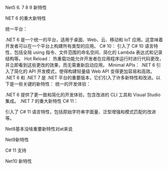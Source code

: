 Net5  6. 7 8 9 新特性


NET 6 的重大新特性

统一平台：

.NET 6 是一个统一的平台，适用于桌面、Web、云、移动和 IoT 应用。这意味着开发者可以在一个平台上构建所有类型的应用。
C# 10：
引入了 C# 10 语言特性，包括全局 using 指令、文件范围的命名空间、简化的 Lambda 表达式和记录结构等。
Hot Reload：
热重载功能允许开发者在应用程序运行时进行代码更改，并立即看到这些更改的效果，而无需重新启动应用。
Minimal APIs：
.NET 6 引入了简化的 API 开发模式，使得构建轻量级 Web API 变得更加容易和高效。
.NET 6 和 .NET 7 是 .NET 平台的重要版本，它们引入了许多新特性和改进。以下是一些关键的新特性：
统一的开发体验：

.NET 6 提供了更一致和简化的开发体验，包含改进的 CLI 工具和 Visual Studio 集成。
.NET 7 的重大新特性
 C# 11：

引入了 C# 11 语言特性，包括原始字符串字面量、泛型增强和模式匹配的改进等。


Net8基本没啥重要新特性对at来说

Net9新特性

C# 11 支持

Net10 新特性



